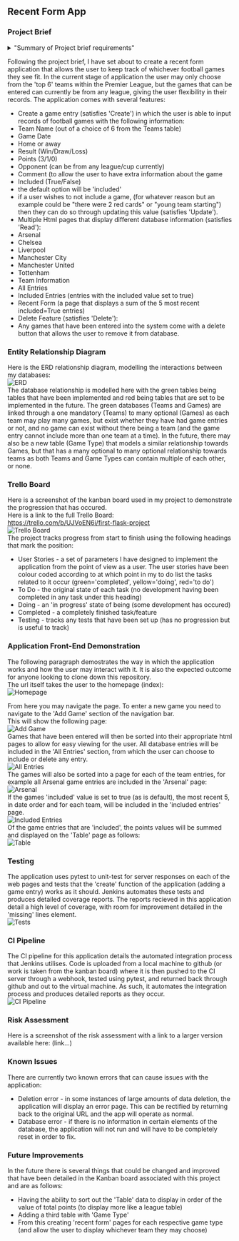 ## Recent Form App
### Project Brief
<details>
<summary>"Summary of Project brief requirements"</summary>

The project brief issues the following requirements:  
* To create a CRUD application with utilisation of supporting tools,
methodologies and technologies that encapsulate all core modules
covered during training.  
In order to have the MVP the project requires (summarised):  
* A Trello Board
* A relational database with at least 2 tables
* Clear Documentation at all stages
* A Python CRUD application
* Tests (including automated tests)
* Front-end website
* Code integrated into version control system
</details>

Following the project brief, I have set about to create a recent form
application that allows the user to keep track of whichever football games they see fit. In the current stage of application the user may only choose from the 'top 6' teams within the Premier League, but the games that can be entered can currently be from any league, giving the user flexibility in their records. The application comes with several features:  
* Create a game entry (satisfies 'Create') in which the user is able to input records of football games with the following information:
 * Team Name (out of a choice of 6 from the Teams table)
 * Game Date
 * Home or away
 * Result (Win/Draw/Loss)
 * Points (3/1/0)
 * Opponent (can be from any league/cup currently)
 * Comment (to allow the user to have extra information about the game
 * Included (True/False)
  * the default option will be 'included'
  * if a user wishes to not include a game, (for whatever reason but an example could be "there were 2 red cards" or "young team starting") then they can do so through updating this value (satisfies 'Update').
* Multiple Html pages that display different database information (satisfies 'Read'):
 * Arsenal  
 * Chelsea 
 * Liverpool
 * Manchester City
 * Manchester United
 * Tottenham
 * Team Information
 * All Entries
 * Included Entries (entries with the included value set to true) 
 * Recent Form (a page that displays a sum of the 5 most recent included=True entries)
* Delete Feature (satisfies 'Delete'):
 * Any games that have been entered into the system come with a delete button that allows the user to remove it from database.  

### Entity Relationship Diagram
Here is the ERD relationship diagram, modelling the interactions between my databases:  
![ERD](link)  
The database relationship is modelled here with the green tables being tables that have been implemented and red being tables that are set to be implemented in the future. The green databases (Teams and Games) are linked through a one mandatory (Teams) to many optional (Games) as each team may play many games, but exist whether they have had game entries or not, and no game can exist without there being a team (and the game entry cannot include more than one team at a time). In the future, there may also be a new table (Game Type) that models a similar relationship towards Games, but that has a many optional to many optional relationship towards teams as both Teams and Game Types can contain multiple of each other, or none.  

### Trello Board
Here is a screenshot of the kanban board used in my project to demonstrate the progression that has occured.  
Here is a link to the full Trello Board:  
https://trello.com/b/UJVoEN6i/first-flask-project  
![Trello Board](Link2)  
The project tracks progress from start to finish using the following headings that mark the position:
* User Stories - a set of parameters I have designed to implement the application from the point of view as a user. The user stories have been colour coded according to at which point in my to do list the tasks related to it occur (green='completed', yellow='doing', red='to do') 
* To Do - the original state of each task (no development having been completed in any task under this heading)
* Doing - an 'in progress' state of being (some development has occured)
* Completed - a completely finished task/feature
* Testing - tracks any tests that have been set up (has no progression but is useful to track)

### Application Front-End Demonstration
The following paragraph demostrates the way in which the application works and how the user may interact with it. It is also the expected outcome for anyone looking to clone down this repository.  
The url itself takes the user to the homepage (index):  
![Homepage](link3)  

From here you may navigate the page. To enter a new game you need to navigate to the 'Add Game' section of the navigation bar.  
This will show the following page:  
![Add Game](link4)  
Games that have been entered will then be sorted into their appropriate html pages to allow for easy viewing for the user. All database entries will be included in the 'All Entries' section, from which the user can choose to include or delete any entry.  
![All Entries](link5)  
The games will also be sorted into a page for each of the team entries, for example all Arsenal game entries are included in the 'Arsenal' page:  
![Arsenal](link6)  
If the games 'included' value is set to true (as is default), the most recent 5, in date order and for each team, will be included in the 'included entries' page.  
![Included Entries](link7)  
Of the game entries that are 'included', the points values will be summed and displayed on the 'Table' page as follows:  
![Table](link8)  

### Testing
The application uses pytest to unit-test for server responses on each of the web pages and tests that the 'create' function of the application (adding a game entry) works as it should. Jenkins automates these tests and produces detailed coverage reports. The reports recieved in this application detail a high level of coverage, with room for improvement detailed in the 'missing' lines element.  
![Tests](link9)  

### CI Pipeline
The CI pipeline for this application details the automated integration process that Jenkins utilises. Code is uploaded from a local machine to github (or work is taken from the kanban board) where it is then pushed to the CI server through a webhook, tested using pytest, and returned back through github and out to the virtual machine. As such, it automates the integration process and produces detailed reports as they occur.  
![CI Pipeline](link10)

### Risk Assessment
Here is a screenshot of the risk assessment with a link to a larger version available here:  (link...)

### Known Issues
There are currently two known errors that can cause issues with the application:  
* Deletion error - in some instances of large amounts of data deletion, the application will display an error page. This can be rectified by returning back to the original URL and the app will operate as normal.
* Database error - if there is no information in certain elements of the database, the application will not run and will have to be completely reset in order to fix. 

### Future Improvements
In the future there is several things that could be changed and improved that have been detailed in the Kanban board associated with this project and are as follows:
* Having the ability to sort out the 'Table' data to display in order of the value of total points (to display more like a league table)
* Adding a third table with 'Game Type'
* From this creating 'recent form' pages for each respective game type (and allow the user to display whichever team they may choose)




